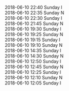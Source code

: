 2018-06-10 22:40 Sunday  I  
2018-06-10 22:35 Sunday  N  
2018-06-10 22:30 Sunday  I  
2018-06-10 21:45 Sunday  N  
2018-06-10 19:30 Sunday  I  
2018-06-10 19:25 Sunday  N  
2018-06-10 19:15 Sunday  I  
2018-06-10 19:10 Sunday  N  
2018-06-10 14:35 Sunday  I  
2018-06-10 14:30 Sunday  N  
2018-06-10 12:50 Sunday  I  
2018-06-10 12:45 Sunday  N  
2018-06-10 12:25 Sunday  I  
2018-06-10 12:10 Sunday  N  
2018-06-10 12:05 Sunday  I  
